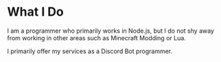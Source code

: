 # What I Do

I am a programmer who primarily works in Node.js, but I do not shy away from working in other areas such as Minecraft Modding or Lua. 

I primarily offer my services as a Discord Bot programmer.
